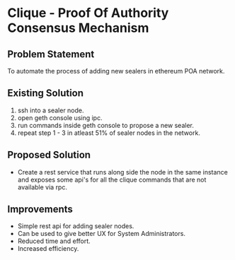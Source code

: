 # Clique - Proof Of Authority Consensus Mechanism

## Problem Statement

To automate the process of adding new sealers in ethereum POA network.

## Existing Solution

1. ssh into a sealer node.
2. open geth console using ipc.
3. run commands inside geth console to propose a new sealer.
4. repeat step 1 - 3 in atleast 51% of sealer nodes in the network.

## Proposed Solution

* Create a rest service that runs along side the node in the same instance and exposes some api's for all the clique commands that are not available via rpc.

## Improvements

* Simple rest api for adding sealer nodes.
* Can be used to give better UX for System Administrators.
* Reduced time and effort.
* Increased efficiency.